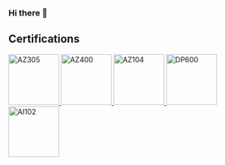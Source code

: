 ### Hi there 👋

<!--## Stats

<img src="https://github-readme-stats.vercel.app/api?username=mribrgr&show_icons=true&theme=onedark" />
<img src="https://github-readme-stats.vercel.app/api/top-langs/?username=mribrgr&theme=onedark" />-->

## Certifications

<a href="https://learn.microsoft.com/api/credentials/share/en-us/MauritiusBerger-9082/C6317EE71AC7111B?sharingId=32C7881C8BF7777D">
    <img src="https://learn.microsoft.com/media/learn/certification/badges/microsoft-certified-expert-badge.svg?branch=main" alt="AZ305" width="100px">
</a>
<a href="https://learn.microsoft.com/api/credentials/share/en-us/MauritiusBerger-9082/F5297824052F6D9E?sharingId=32C7881C8BF7777D">
    <img src="https://learn.microsoft.com/media/learn/certification/badges/microsoft-certified-expert-badge.svg?branch=main" alt="AZ400" width="100px">
</a>
<a href="https://learn.microsoft.com/api/credentials/share/en-us/MauritiusBerger-9082/6742B5603B18DC9D?sharingId=32C7881C8BF7777D">
    <img src="https://learn.microsoft.com/media/learn/certification/badges/microsoft-certified-associate-badge.svg?branch=main" alt="AZ104" width="100px">
</a>
<a href="https://learn.microsoft.com/api/credentials/share/en-us/MauritiusBerger-9082/CA48337B1E734EFF?sharingId=32C7881C8BF7777D">
    <img src="https://learn.microsoft.com/media/learn/certification/badges/microsoft-certified-associate-badge.svg?branch=main" alt="DP600" width="100px">
</a>
<a href="https://learn.microsoft.com/api/credentials/share/en-us/MauritiusBerger-9082/C04158A3BAF3CFCA?sharingId=32C7881C8BF7777D">
    <img src="https://learn.microsoft.com/media/learn/certification/badges/microsoft-certified-associate-badge.svg?branch=main" alt="AI102" width="100px">
</a>

<!-- ## Pinned Repositories

[![Readme Card](https://github-readme-stats.vercel.app/api/pin/?username=mribrgr&repo=StuRa-Mitgliederdatenbank&theme=onedark&show_owner=true)](https://github.com/mribrgr/StuRa-Mitgliederdatenbank)
-->
